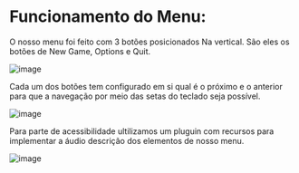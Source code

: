 # Funcionamento do Menu:


O nosso menu foi feito com 3 botões posicionados Na vertical. São eles os botões de New Game, Options e Quit. 

![image](https://user-images.githubusercontent.com/84201043/134445886-3b15456d-e6b8-417d-b6e6-9996b03120a2.png)


Cada um dos botões tem configurado em si qual é o próximo e o anterior para que a navegação por meio das setas do teclado seja possível. 

![image](https://user-images.githubusercontent.com/84201043/134445917-bbd32900-6568-4f44-a165-e584f6ddbe30.png)


Para parte de acessibilidade ultilizamos um pluguin com recursos para implementar a áudio descrição dos elementos de nosso menu.

![image](https://user-images.githubusercontent.com/84201043/134445931-4b8704e0-5f9a-47e7-8724-1c8dad70ed67.png)
